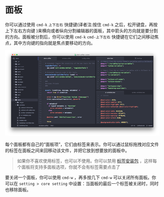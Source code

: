 <!-- 译者：Github@wizardforcel -->

# 面板 #

你可以通过使用 `cmd-k` `上下左右` 快捷键(译者注:按住 `cmd-k` 之后，松开键盘，再按上下左右方向键 )来横向或者纵向分割编辑器的面板，其中箭头的方向就是要分割的方向。面板被分割后，你可以使用 `cmd-k` `cmd-上下左右` 快捷键在它们之间移动焦点，其中方向键的指向就是焦点要移动的方向。

![](images/panes.png)

每个面板都有自己的“面板项”，它们由标签来表示。你可以通过鼠标拖拽对应文件的标签在面板之间来回移动该文件，并把它放到想要放的面板中。

> 如果你不喜欢使用标签，也可以不使用。你可以禁用 [标签安装包](https://github.com/atom/tabs) ，这样每个面板将支持多面板选项，你就不会有标签需要点击了

要关闭一个面板，你可以使用 `cmd-w` ，再多按几下 `cmd-w` 可以关闭所有面板。你可以在 `setting > core setting` 中设置：当面板的最后一个标签被关闭时，同时也移除面板。

